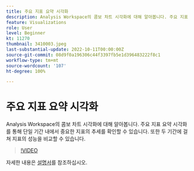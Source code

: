 ```yaml
---
title: 주요 지표 요약 시각화
description: Analysis Workspace의 콤보 차트 시각화에 대해 알아봅니다. 주요 지표 요약 시각화를 통해 단일 기간 내에서 중요한 지표의 추세를 확인할 수 있습니다. 또한 두 기간에 걸쳐 지표의 성능을 비교할 수 있습니다. (60~160자 사이여야 하지만 244자임)
feature: Visualizations
role: User
level: Beginner
kt: 11270
thumbnail: 3410003.jpeg
last-substantial-update: 2022-10-11T00:00:00Z
source-git-commit: 08d9f0a196306c44f3397fb5e1d396483222f8c1
workflow-type: tm+mt
source-wordcount: '107'
ht-degree: 100%

---
```



# 주요 지표 요약 시각화

Analysis Workspace의 콤보 차트 시각화에 대해 알아봅니다. 주요 지표 요약 시각화를 통해 단일 기간 내에서 중요한 지표의 추세를 확인할 수 있습니다. 또한 두 기간에 걸쳐 지표의 성능을 비교할 수 있습니다.

>[!VIDEO](https://video.tv.adobe.com/v/3410003/?quality=12&learn=on)

자세한 내용은 [설명서](https://experienceleague.adobe.com/docs/analytics/analyze/analysis-workspace/visualizations/key-metric.html?lang=ko)를 참조하십시오.
